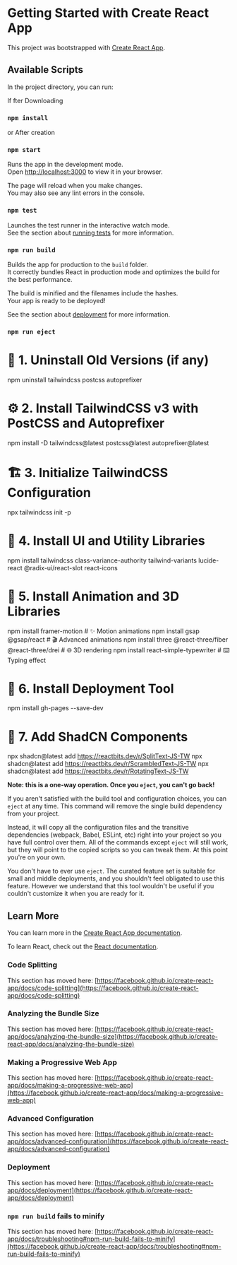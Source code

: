 # Getting Started with Create React App

This project was bootstrapped with [Create React App](https://github.com/facebook/create-react-app).

## Available Scripts

In the project directory, you can run:

If fter Downloading

### `npm install` 

or After creation

### `npm start`

Runs the app in the development mode.\
Open [http://localhost:3000](http://localhost:3000) to view it in your browser.

The page will reload when you make changes.\
You may also see any lint errors in the console.

### `npm test`

Launches the test runner in the interactive watch mode.\
See the section about [running tests](https://facebook.github.io/create-react-app/docs/running-tests) for more information.

### `npm run build`

Builds the app for production to the `build` folder.\
It correctly bundles React in production mode and optimizes the build for the best performance.

The build is minified and the filenames include the hashes.\
Your app is ready to be deployed!

See the section about [deployment](https://facebook.github.io/create-react-app/docs/deployment) for more information.

### `npm run eject`

# 🧹 1. Uninstall Old Versions (if any)
npm uninstall tailwindcss postcss autoprefixer

# ⚙️ 2. Install TailwindCSS v3 with PostCSS and Autoprefixer
npm install -D tailwindcss@latest postcss@latest autoprefixer@latest

# 🏗️ 3. Initialize TailwindCSS Configuration
npx tailwindcss init -p

# 🎨 4. Install UI and Utility Libraries
npm install tailwindcss class-variance-authority tailwind-variants lucide-react @radix-ui/react-slot react-icons

# 🧠 5. Install Animation and 3D Libraries
npm install framer-motion               # ✨ Motion animations
npm install gsap @gsap/react            # 🎬 Advanced animations
npm install three @react-three/fiber @react-three/drei  # 🌐 3D rendering
npm install react-simple-typewriter     # ⌨️ Typing effect

# 🚀 6. Install Deployment Tool
npm install gh-pages --save-dev

# 🧩 7. Add ShadCN Components
npx shadcn@latest add https://reactbits.dev/r/SplitText-JS-TW
npx shadcn@latest add https://reactbits.dev/r/ScrambledText-JS-TW
npx shadcn@latest add https://reactbits.dev/r/RotatingText-JS-TW

**Note: this is a one-way operation. Once you `eject`, you can't go back!**

If you aren't satisfied with the build tool and configuration choices, you can `eject` at any time. This command will remove the single build dependency from your project.

Instead, it will copy all the configuration files and the transitive dependencies (webpack, Babel, ESLint, etc) right into your project so you have full control over them. All of the commands except `eject` will still work, but they will point to the copied scripts so you can tweak them. At this point you're on your own.

You don't have to ever use `eject`. The curated feature set is suitable for small and middle deployments, and you shouldn't feel obligated to use this feature. However we understand that this tool wouldn't be useful if you couldn't customize it when you are ready for it.

## Learn More

You can learn more in the [Create React App documentation](https://facebook.github.io/create-react-app/docs/getting-started).

To learn React, check out the [React documentation](https://reactjs.org/).

### Code Splitting

This section has moved here: [https://facebook.github.io/create-react-app/docs/code-splitting](https://facebook.github.io/create-react-app/docs/code-splitting)

### Analyzing the Bundle Size

This section has moved here: [https://facebook.github.io/create-react-app/docs/analyzing-the-bundle-size](https://facebook.github.io/create-react-app/docs/analyzing-the-bundle-size)

### Making a Progressive Web App

This section has moved here: [https://facebook.github.io/create-react-app/docs/making-a-progressive-web-app](https://facebook.github.io/create-react-app/docs/making-a-progressive-web-app)

### Advanced Configuration

This section has moved here: [https://facebook.github.io/create-react-app/docs/advanced-configuration](https://facebook.github.io/create-react-app/docs/advanced-configuration)

### Deployment

This section has moved here: [https://facebook.github.io/create-react-app/docs/deployment](https://facebook.github.io/create-react-app/docs/deployment)

### `npm run build` fails to minify

This section has moved here: [https://facebook.github.io/create-react-app/docs/troubleshooting#npm-run-build-fails-to-minify](https://facebook.github.io/create-react-app/docs/troubleshooting#npm-run-build-fails-to-minify)
